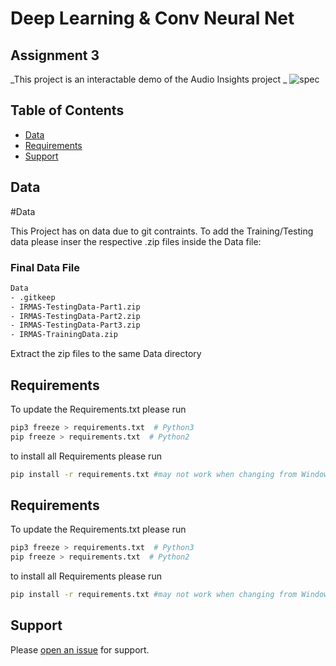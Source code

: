 # Deep Learning & Conv Neural Net
## Assignment 3

_This project is an interactable demo of the Audio Insights project _
![spec](https://github.com/Dylan4Jacks/Audio-Insights/assets/48197729/e790d287-2dfc-432e-a3f0-d2c418e4bc61)


## Table of Contents

- [Data](#data)
- [Requirements](#requirements)
- [Support](#support)

## Data 
#Data

This Project has on data due to git contraints.
To add the Training/Testing data please inser the respective .zip files inside the Data file:

### Final Data File
```sh
Data
- .gitkeep
- IRMAS-TestingData-Part1.zip
- IRMAS-TestingData-Part2.zip
- IRMAS-TestingData-Part3.zip
- IRMAS-TrainingData.zip
```

Extract the zip files to the same Data directory

## Requirements

To update the Requirements.txt please run
```sh
pip3 freeze > requirements.txt  # Python3
pip freeze > requirements.txt  # Python2
```

to install all Requirements please run
```sh
pip install -r requirements.txt #may not work when changing from Windows to Mac
```

## Requirements

To update the Requirements.txt please run
```sh
pip3 freeze > requirements.txt  # Python3
pip freeze > requirements.txt  # Python2
```

to install all Requirements please run
```sh
pip install -r requirements.txt #may not work when changing from Windows to Mac
```

## Support

Please [open an issue](https://github.com/Dylan4Jacks/Audio-Insights/issues/new) for support.

